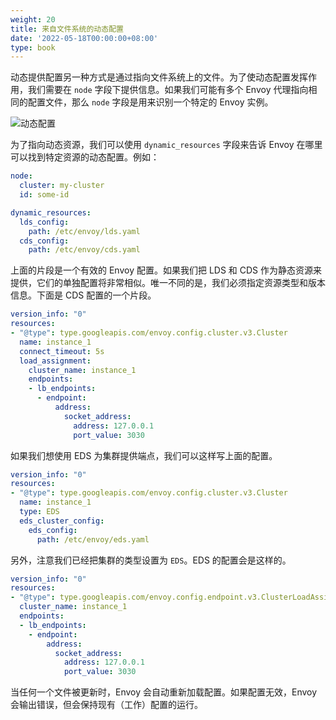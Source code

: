 ```yaml
---
weight: 20
title: 来自文件系统的动态配置
date: '2022-05-18T00:00:00+08:00'
type: book
---
```


动态提供配置另一种方式是通过指向文件系统上的文件。为了使动态配置发挥作用，我们需要在 `node` 字段下提供信息。如果我们可能有多个 Envoy 代理指向相同的配置文件，那么 `node` 字段是用来识别一个特定的 Envoy 实例。

![](../../images/008i3skNly1gz9lmh814jj31ha0u00ur.jpg "动态配置")

为了指向动态资源，我们可以使用 `dynamic_resources` 字段来告诉 Envoy 在哪里可以找到特定资源的动态配置。例如：

```yaml
node:
  cluster: my-cluster
  id: some-id

dynamic_resources:
  lds_config:
    path: /etc/envoy/lds.yaml
  cds_config:
    path: /etc/envoy/cds.yaml
```

上面的片段是一个有效的 Envoy 配置。如果我们把 LDS 和 CDS 作为静态资源来提供，它们的单独配置将非常相似。唯一不同的是，我们必须指定资源类型和版本信息。下面是 CDS 配置的一个片段。

```yaml
version_info: "0"
resources:
- "@type": type.googleapis.com/envoy.config.cluster.v3.Cluster
  name: instance_1
  connect_timeout: 5s
  load_assignment:
    cluster_name: instance_1
    endpoints:
    - lb_endpoints:
      - endpoint:
          address:
            socket_address:
              address: 127.0.0.1
              port_value: 3030
```

如果我们想使用 EDS 为集群提供端点，我们可以这样写上面的配置。

```yaml
version_info: "0"
resources:
- "@type": type.googleapis.com/envoy.config.cluster.v3.Cluster
  name: instance_1
  type: EDS
  eds_cluster_config:
    eds_config:
      path: /etc/envoy/eds.yaml
```

另外，注意我们已经把集群的类型设置为 `EDS`。EDS 的配置会是这样的。

```yaml
version_info: "0"
resources:
- "@type": type.googleapis.com/envoy.config.endpoint.v3.ClusterLoadAssignment
  cluster_name: instance_1
  endpoints:
  - lb_endpoints:
    - endpoint:
        address:
          socket_address:
            address: 127.0.0.1
            port_value: 3030
```

当任何一个文件被更新时，Envoy 会自动重新加载配置。如果配置无效，Envoy 会输出错误，但会保持现有（工作）配置的运行。